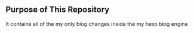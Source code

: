 ## Purpose of This Repository

It contains all of the my only blog changes inside the my hexo blog engine